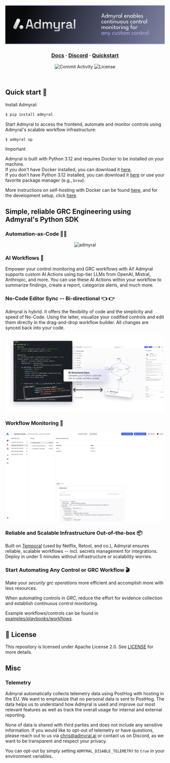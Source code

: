 <p align="center">
<img src="img/banner.svg" alt="admyral" />
</p>

<div align="center">
  <div>
    <h3>
        <a href="https://docs.admyral.dev/"><strong>Docs</strong></a> ·
        <a href="https://discord.gg/GqbJZT9Hbf"><strong>Discord</strong></a> ·
        <a href="https://github.com/Admyral-Security/admyral-quickstart"><strong>Quickstart</strong></a>
    </h3>
  </div>
  <div>

![Commit Activity](https://img.shields.io/github/commit-activity/m/Admyral-Security/admyral?style=flat-square&logo=github)
![License](https://img.shields.io/badge/License-Apache%202.0-blue?style=flat-square&logo=apache)

  </div>
</div>

</br>

## Quick start 🚀

Install Admyral:

```bash
$ pip install admyral
```

Start Admyral to access the frontend, automate and monitor controls using Admyral's scalable workflow infrastructure:

```bash
$ admyral up
```

> [!IMPORTANT]
> Admyral is built with Python 3.12 and requires Docker to be installed on your machine. \
> If you don't have Docker installed, you can download it [here](https://docs.docker.com/get-docker/). \
> If you don't have Python 3.12 installed, you can download it [here](https://www.python.org/downloads/) or use your favorite package manager (e.g., `brew`).

More instructions on self-hosting with Docker can be found [here](https://docs.admyral.dev/docker), and for the development setup, click [here](https://docs.admyral.dev/development_setup).

## Simple, reliable GRC Engineering using Admyral's Python SDK

### Automation-as-Code 🧑‍💻

<p align="center">
<img src="img/workflow.svg" alt="admyral" />
</p>

### AI Workflows 🤖

Empower your control monitoring and GRC workflows with AI! Admyral supports custom AI Actions using top-tier LLMs from OpenAI, Mistral, Anthropic, and more. You can use these AI Actions within your workflow to summarize findings, create a report, categorize alerts, and much more.

### No-Code Editor Sync -- Bi-directional 👈 👉

Admyral is hybrid. It offers the flexibility of code and the simplicity and speed of No-Code. Using the latter, visualize your codified controls and edit them directly in the drag-and-drop workflow builder. All changes are synced back into your code.

<img src="img/sync.svg" alt="admyral" />

### Workflow Monitoring 🔮

<img src="img/monitoring.svg" alt="admyral" />

### Reliable and Scalable Infrastructure Out-of-the-box 📦

Built on [Temporal](https://temporal.io/) (used by Netflix, Retool, and co.), Admyral ensures reliable, scalable workflows -- incl. secrets management for integrations.
Deploy in under 5 minutes without infrastructure or scalability worries.

### Start Automating Any Control or GRC Workflow 🎬

Make your _security grc operations_ more efficient and accomplish more with less resources.

When automating controls in _GRC_, reduce the effort for evidence collection and establish continuous control monitoring.

Example workflows/controls can be found in [examples/playbooks/workflows](https://github.com/Admyral-Security/admyral/tree/main/examples).

## 📃 License

This repository is licensed under Apache License 2.0. See [LICENSE](https://github.com/Admyral-Security/admyral/blob/main/LICENSE) for more details.

## Misc

### Telemetry

Admyral automatically collects telemetry data using PostHog with hosting in the EU. We want to emphasize that no personal data is sent to PostHog. The data helps us to understand how Admyral is used and improve our most relevant features as well as track the overall usage for internal and external reporting.

None of data is shared with third parties and does not include any sensitive information. If you would like to opt-out of telemetry or have questions, please reach out to us via [chris@admyral.ai](mailto:chris@admyral.ai) or contact us on Discord, as we want to be transparent and respect your privacy.

You can opt-out by simply setting `ADMYRAL_DISABLE_TELEMETRY` to `true` in your environment variables.
